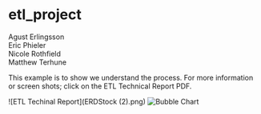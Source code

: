 # etl_project

Agust Erlingsson <br>
Eric Phieler <br>
Nicole Rothfield <br>
Matthew Terhune <br>

This example is to show we understand the process.  For more information or screen shots; click on the ETL Technical Report PDF. <br>

![ETL Techinal Report](ERDStock (2).png)
![Bubble Chart](bubble_chart.png)
